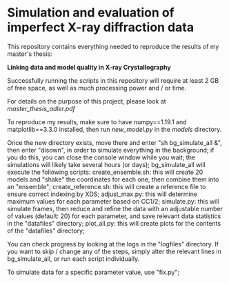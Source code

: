 # Simulation and evaluation of imperfect X-ray diffraction data

This repository contains everything needed to reproduce the results of my master's thesis:

**Linking data and model quality in X-ray Crystallography**

Successfully running the scripts in this repository will require at least 2 GB of free space, as well as much processing power and / or time.

For details on the purpose of this project, please look at *master_thesis_adler.pdf*

To reproduce my results, make sure to have numpy==1.19.1 and matplotlib==3.3.0 installed, then run *new_model.py* in the *models* directory.

Once the new directory exists, move there and enter "sh bg_simulate_all &", then enter "disown", in order to simulate everything in the background;
if you do this, you can close the console window while you wait; the simulations will likely take several hours (or days);
bg_simulate_all will execute the following scripts:
create_ensemble.sh: this will create 20 models and "shake" the coordinates for each one, then combine them into an "ensemble";
create_reference.sh: this will create a reference file to ensure correct indexing by XDS;
adjust_max.py: this will determine maximum values for each parameter based on CC1/2;
simulate.py: this will simulate frames, then reduce and refine the data with an adjustable number of values (default: 20) for each parameter, 
and save relevant data statistics in the "datafiles" directory;
plot_all.py: this will create plots for the contents of the "datafiles" directory;

You can check progress by looking at the logs in the "logfiles" directory.
If you want to skip / change any of the steps, simply alter the relevant lines in bg_simulate_all, or run each script individually.

To simulate data for a specific parameter value, use "fix.py";
